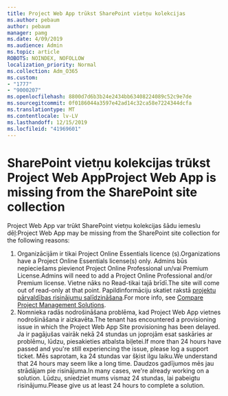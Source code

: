```yaml
---
title: Project Web App trūkst SharePoint vietņu kolekcijas
ms.author: pebaum
author: pebaum
manager: pamg
ms.date: 4/09/2019
ms.audience: Admin
ms.topic: article
ROBOTS: NOINDEX, NOFOLLOW
localization_priority: Normal
ms.collection: Adm_O365
ms.custom:
- "1777"
- "9000207"
ms.openlocfilehash: 8800d7d6b3b24e2434bb63408224089c52c9e7de
ms.sourcegitcommit: 0f0186044a3597e42ad14c32ca58e7224344dcfa
ms.translationtype: MT
ms.contentlocale: lv-LV
ms.lasthandoff: 12/15/2019
ms.locfileid: "41969601"
---
```

# <a name="project-web-app-is-missing-from-the-sharepoint-site-collection"></a><span data-ttu-id="f4163-102">SharePoint vietņu kolekcijas trūkst Project Web App</span><span class="sxs-lookup"><span data-stu-id="f4163-102">Project Web App is missing from the SharePoint site collection</span></span>

<span data-ttu-id="f4163-103">Project Web App var trūkt SharePoint vietņu kolekcijas šādu iemeslu dēļ:</span><span class="sxs-lookup"><span data-stu-id="f4163-103">Project Web App may be missing from the SharePoint site collection for the following reasons:</span></span>

1. <span data-ttu-id="f4163-104">Organizācijām ir tikai Project Online Essentials licence (s).</span><span class="sxs-lookup"><span data-stu-id="f4163-104">Organizations have a Project Online Essentials license(s) only.</span></span> <span data-ttu-id="f4163-105">Admins būs nepieciešams pievienot Project Online Professional un/vai Premium License.</span><span class="sxs-lookup"><span data-stu-id="f4163-105">Admins will need to add a Project Online Professional and/or Premium license.</span></span> <span data-ttu-id="f4163-106">Vietne nāks no Read-tikai tajā brīdī.</span><span class="sxs-lookup"><span data-stu-id="f4163-106">The site will come out of read-only at that point.</span></span> <span data-ttu-id="f4163-107">Papildinformāciju skatiet rakstā [projektu pārvaldības risinājumu salīdzināšana](https://products.office.com/project/compare-microsoft-project-management-software?tab=1).</span><span class="sxs-lookup"><span data-stu-id="f4163-107">For more info, see [Compare Project Management Solutions](https://products.office.com/project/compare-microsoft-project-management-software?tab=1).</span></span>
2. <span data-ttu-id="f4163-108">Nomnieka radās nodrošināšana problēma, kad Project Web App vietnes nodrošināšana ir aizkavēta.</span><span class="sxs-lookup"><span data-stu-id="f4163-108">The tenant has encountered a provisioning issue in which the Project Web App Site provisioning has been delayed.</span></span> <span data-ttu-id="f4163-109">Ja ir pagājušas vairāk nekā 24 stundas un joprojām esat saskāries ar problēmu, lūdzu, piesakieties atbalsta biļetei.</span><span class="sxs-lookup"><span data-stu-id="f4163-109">If more than 24 hours have passed and you're still experiencing the issue, please log a support ticket.</span></span> <span data-ttu-id="f4163-110">Mēs saprotam, ka 24 stundas var šķist ilgu laiku.</span><span class="sxs-lookup"><span data-stu-id="f4163-110">We understand that 24 hours may seem like a long time.</span></span> <span data-ttu-id="f4163-111">Daudzos gadījumos mēs jau strādājam pie risinājuma.</span><span class="sxs-lookup"><span data-stu-id="f4163-111">In many cases, we're already working on a solution.</span></span> <span data-ttu-id="f4163-112">Lūdzu, sniedziet mums vismaz 24 stundas, lai pabeigtu risinājumu.</span><span class="sxs-lookup"><span data-stu-id="f4163-112">Please give us at least 24 hours to complete a solution.</span></span>
